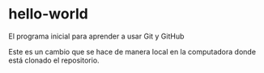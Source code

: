 ﻿# hello-world

El programa inicial para aprender a usar Git y GitHub

Este es un cambio que se hace de manera local en la computadora donde está clonado el repositorio.


